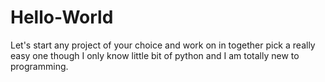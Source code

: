 # Hello-World
Let's start any project of your choice and work on in together pick a really easy one though I only know little bit of python and I am totally new to programming.
